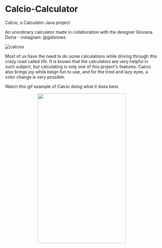 # Calcio-Calculator
Calcio, a Calculator Java project

An unordinary calculator made in collaboration with the designer Giovana Dorta - instagram: @gidonnes

![calcios](https://user-images.githubusercontent.com/96660042/213880441-4d192d54-0d51-4d5d-a9d7-ebeb55e83a06.png)
  
Most of us have the need to do some calculations while driving through this crazy road called life. It is known that the calculators are very helpful in such subject, but calculating is only one of this project's features. Calcio also brings joy while beign fun to use, and for the tired and lazy eyes, a color change is very possible.

<!--- comentar sobre nunca ter visto vídeos de fazer calculadora, sobre os desafios e sobre os botões que mudam de cor ---!>

Watch this gif example of Calcio doing what it does best.

   <p align="center">
  <img width="290" height="490" src=https://user-images.githubusercontent.com/96660042/213879623-1fe0aac1-ea84-4a7c-8ce1-ef44f8f6f779.gif>
  </p>

